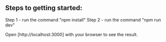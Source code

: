 ## Steps to getting started:

Step 1 - run the command "npm install"
Step 2 - run the command "npm run dev"

Open [http://localhost:3000] with your browser to see the result.
